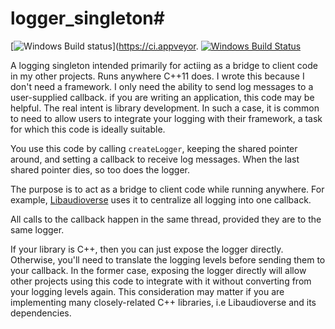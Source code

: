 # logger_singleton#

[![Windows Build status](https://ci.appveyor.com/api/projects/status/7wd1o8ly7h39cvuw?svg=true)](https://ci.appveyor.
[![Windows Build Status](https://travis-ci.org/camlorn/logger_singleton.svg?branch=master)](https://travis-ci.org/camlorn/logger_singleton)

A logging singleton intended primarily for actiing as a bridge to client code in my other projects. Runs anywhere C++11 does.
I wrote this because I don't need a framework.
I only need the ability to send log messages to a user-supplied callback.
if you are writing an application, this code may be helpful.
The real intent is library development.
In such a case, it is common to need to allow users to integrate your logging with their framework, a task for which this code is ideally suitable.

You use this code by calling `createLogger`, keeping the shared pointer around, and setting a callback to receive log messages.
When the last shared pointer dies, so too does the logger.

The purpose is to act as a bridge to client code while running anywhere.
For example, [Libaudioverse](http://github.com/camlorn/libaudioverse.git)  uses it to centralize all logging into one callback.

All calls to the callback happen in the same thread, provided they are to the same logger.

If your library is C++, then you can just expose the logger directly.
Otherwise, you'll need to translate the logging levels before sending them to your callback.
In the former case, exposing the logger directly will allow other projects using this code to integrate with it without converting from your logging levels again.
This consideration may matter if you are implementing many closely-related C++ libraries, i.e Libaudioverse and its dependencies.